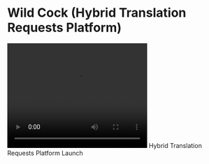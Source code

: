 # Wild Cock (Hybrid Translation Requests Platform)

<video width="320" height="240" controls loop=" ">
<source src="https://github.com/liam-clowes/wc/raw/main/assets/WC_demo.mov">
</video> Hybrid Translation Requests Platform Launch
